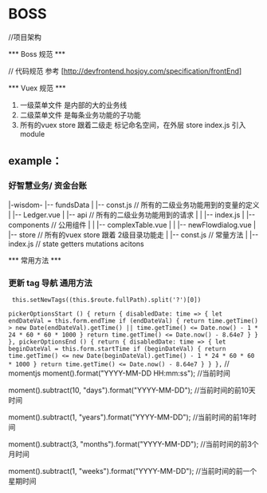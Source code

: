# BOSS
//项目架构




*** Boss 规范  ***

//  代码规范 参考 [http://devfrontend.hosjoy.com/specification/frontEnd]

*** Vuex 规范  ***

1. 一级菜单文件 是内部的大的业务线
2. 二级菜单文件 是每条业务功能的子功能
3. 所有的vuex  store 跟着二级走  标记命名空间，在外层 store  index.js 引入 module 

## example：

### 好智慧业务/ 资金台账

|-wisdom- |-- fundsData
                |   |-- const.js     // 所有的二级业务功能用到的变量的定义
                |   |-- Ledger.vue
                |   |-- api           // 所有的二级业务功能用到的请求
                |   |   |-- index.js
                |   |-- components    // 公用组件
                |   |   |-- complexTable.vue
                |   |   |-- newFlowdialog.vue
                |   |-- store          // 所有的vuex store 跟着 2级目录功能走
                |       |-- const.js   // 常量方法
                |       |-- index.js   // state getters mutations acitons
        


*** 常用方法  ***

### 更新 tag 导航 通用方法

 `` this.setNewTags((this.$route.fullPath).split('?')[0])``

`
pickerOptionsStart () {
    return {
        disabledDate: time => {
            let endDateVal = this.form.endTime
            if (endDateVal) {
                return time.getTime() > new Date(endDateVal).getTime() || time.getTime() <= Date.now() - 1 * 24 * 60 * 60 * 1000
            }
            return time.getTime() <= Date.now() - 8.64e7
        }
    }
},
pickerOptionsEnd () {
    return {
        disabledDate: time => {
            let beginDateVal = this.form.startTime
            if (beginDateVal) {
                return time.getTime() <= new Date(beginDateVal).getTime() - 1 * 24 * 60 * 60 * 1000
            }
            return time.getTime() <= Date.now() - 8.64e7
        }
    }
},
`
// momentjs
moment().format("YYYY-MM-DD HH:mm:ss"); //当前时间

moment().subtract(10, "days").format("YYYY-MM-DD"); //当前时间的前10天时间

moment().subtract(1, "years").format("YYYY-MM-DD"); //当前时间的前1年时间

moment().subtract(3, "months").format("YYYY-MM-DD"); //当前时间的前3个月时间

moment().subtract(1, "weeks").format("YYYY-MM-DD"); //当前时间的前一个星期时间